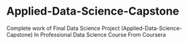 # Applied-Data-Science-Capstone

Complete work of Final Data Science Project (Applied-Data-Science-Capstone) In Professional Data Science Course From Coursera
